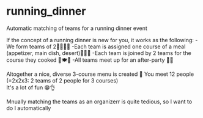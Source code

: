 # running_dinner
Automatic matching of teams for a running dinner event

If the concept of a running dinner is new for you, it works as the following:
-We form teams of 2👩‍🍳👨‍🍳
-Each team is assigned one course of a meal (appetizer, main dish, desert)🥪🍜🎂
-Each team is joined by 2 teams for the course they cooked 🤝🍽️🍻
-All teams meet up for an after-party 🪩🥳

Altogether a nice, diverse 3-course menu is created 🍳
You meet 12 people (=2x2x3: 2 teams of 2 people for 3 courses)  
It's a lot of fun 😁👌

Mnually matching the teams as an organizerr is quite tedious, so I want to do I automatically

